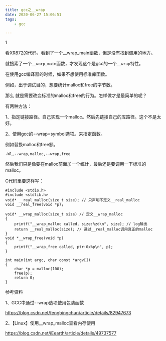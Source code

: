 ```yaml
---
title: gcc之__wrap
date: 2020-06-27 15:06:51
tags:
	- gcc

---
```


1

看XR872的代码，看到了一个__wrap_main函数，但是没有找到调用的地方。

就搜索了一个`__warp_main`函数，才发现这个是gcc的一个`__wrap`特性。

在使用gcc编译器的时候，如果不想使用标准库函数。

例如，出于调试目的，想要统计malloc和free的字节数。

那么 就是需要改变标准的malloc和free的行为。怎样做才是最简单的呢？

有两种方法：

1、指定链接路径。自己实现一个malloc。然后先链接自己的库路径。这个不是太好。

2、使用gcc的--wrap=symbol选项。来指定函数。

例如替换malloc和free额。

```
-Wl,--wrap,malloc,--wrap,free 
```

然后我们只是像要在malloc前面加一个统计，最后还是要调用一下标准的malloc。

C代码里要这样写：

```
#include <stdio.h>
#include <stdlib.h>
void* __real_malloc(size_t size); // 只声明不定义__real_malloc
void __real_free(void *p);

void* __wrap_malloc(size_t size) // 定义__wrap_malloc
{
    printf("__wrap_malloc called, size:%zd\n", size); // log输出
    return __real_malloc(size); // 通过__real_malloc调用真正的malloc
}
void *__wrap_free(void *p)
{
    printf("__wrap_free called, ptr:0x%p\n", p);
}

int main(int argc, char const *argv[])
{
    char *p = malloc(100);
    free(p);
    return 0;
}
```







参考资料

1、GCC中通过--wrap选项使用包装函数

https://blog.csdn.net/fengbingchun/article/details/82947673

2、【Linux】使用__wrap_malloc查看内存使用

https://blog.csdn.net/iEearth/article/details/49737577
